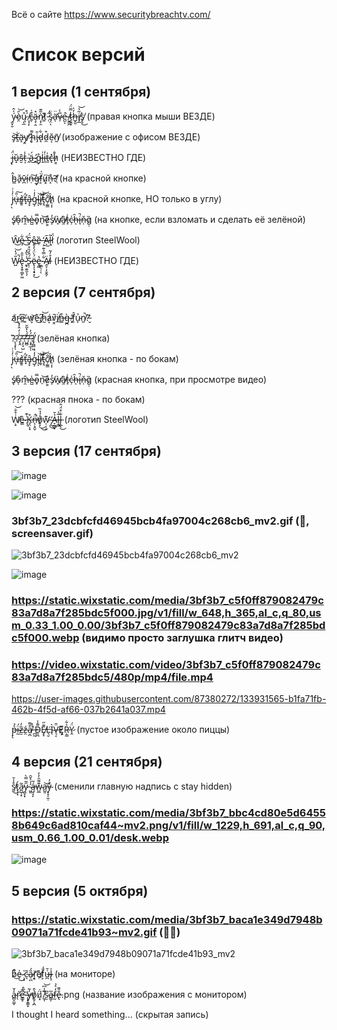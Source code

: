 Всё о сайте
https://www.securitybreachtv.com/

# Список версий
## 1 версия (1 сентября)
ý̴̫͓̮͐̂ò̷̯̑͝ų̷̨̲̊ ̸͔͎̙́͒c̶̬͒͑ä̵̧̜̭̽ǹ̵͔̗̯͂͊t̸͚͊ ̵̜̋́s̷̡̤̏̈ͅä̶̛̈ͅv̷̗̅̀̇e̵̺͕͗ ̸̮̳̪̀ṫ̴̠̭̿̈́ͅh̶̲̭̱̓̍i̸̡̲͂̔͝s̸̙̥̀͜ (правая кнопка мыши ВЕЗДЕ)

s̴̡͝ṯ̶͑ä̵̝y̸̯̕ ̷̛ͅḩ̴͌i̵̡̎d̷̝͋d̷̼͒ĕ̴͔ñ̸̰ (изображение с офисом ВЕЗДЕ)

j̶̢̈́ȕ̴̝ŝ̵̮t̵͕̾ ̵̭͗ä̶́͜ ̷̛̻g̷̗̊l̶̝͗i̶͈̒t̶͈̍c̶̢̽h̷͇̊  (НЕИЗВЕСТНО ГДЕ)

ĥ̴̳ǎ̵̙v̷̪̄í̴̹ṇ̶͠g̶̞͑f̸͔̈́u̷͓͠n̶̝̉?̸̜̕  (на красной кнопке)

j̷̹̖̓͗͗u̶͎̇̎͠s̸͇͚̉t̶͓̓̕â̵̡̞g̴͕̓̒̇l̴̘͝ͅi̸̛̫̥͝t̵̡̘͊͝c̸̣̫̳̐͘h̸̠͎̩̏  (на красной кнопке, НО только в углу)

ś̸̢o̴̩̊m̶̯̂e̴̺̍o̵̟̿n̴̠͝ě̷͇s̸̓ͅẁ̸̘â̸̯t̶̙͑c̵̦̍h̶̑ͅi̶̘̚ň̵̦g̷̣̏ (на кнопке, если взломать и сделать её зелёной)

W̷̑͜e̷̡͋ ̶̊͜S̷̘̈́ḙ̶̂ȅ̵̦ ̶͔̒Ã̷̖l̵̦͂l̸͙̈́ (логотип SteelWool)

W̷̺̎́̔̚͘͝e̶̢͙̭̜̳̙͖̾̄̂ ̷̼̙̯̱̫̩̗̾̀̋̽Ś̵̖̦̂̒̏̽ë̴̢͎̖̝̟̟́̀̈́̓̍͜͝e̵̥̻̔ ̴̣̳̠̜͋̿̉͊͠ͅÄ̸̭̞̣͔̬̰̗l̵̊̓̃  (НЕИЗВЕСТНО ГДЕ)

## 2 версия (7 сентября)
a̸͑͜r̴͉͘e̶̲͆ ̸͈͑w̷͎͝ê̵͜ ̸̡͆h̷̰͝á̷͙v̸͇̄i̸̲͘n̶͇͒g̴̪̀ ̵̗̕f̸͚̂ủ̴̞n̸͈̚?̵̮̔

?̴̨̧͙̃ͅ?̴̢̭͛͑̒̂̓̽?̵̧̦̘̺̆?̶̺̻̌́̍̽͂̆̕?̶̧̡̲͎̣͂́̓?̸̡̪̻͖̈́ (зелёная кнопка)

j̷̹̖̓͗͗u̶͎̇̎͠s̸͇͚̉t̶͓̓̕â̵̡̞g̴͕̓̒̇l̴̘͝ͅi̸̛̫̥͝t̵̡̘͊͝c̸̣̫̳̐͘h̸̠͎̩̏ (зелёная кнопка - по бокам)

ś̸̢o̴̩̊m̶̯̂e̴̺̍o̵̟̿n̴̠͝ě̷͇s̸̓ͅẁ̸̘â̸̯t̶̙͑c̵̦̍h̶̑ͅi̶̘̚ň̵̦g̷̣̏ (красная кнопка, при просмотре видео)

??? (красная пнока - по бокам)

W̸͕̠͗̊̐͝ê̴͇ ̵̢͉͗͊K̶̡̤͎̘̊n̶̨͕̯̬̈́̚̕o̸̟̙̊͐̔̏͜͜w̷̛̩̣̣̝͊ ̴̡̪̒͜A̶̙̲̳̙̔̄l̶̨͇̅̉l̶̢̲̖͋͒̈́̂͜ (логотип SteelWool)

## 3 версия (17 сентября)
![image](https://user-images.githubusercontent.com/87380272/133931264-4c7eceae-f2a7-4ab9-8d22-962ee0e03868.png)

![image](https://user-images.githubusercontent.com/87380272/133931316-ee7cf8f8-c110-4a88-b353-b5f89bd44d09.png)

### 3bf3b7_23dcbfcfd46945bcb4fa97004c268cb6_mv2.gif (🐊, screensaver.gif)

![3bf3b7_23dcbfcfd46945bcb4fa97004c268cb6_mv2](https://user-images.githubusercontent.com/87380272/133930992-71f83733-8d36-4185-b38c-f5e6698f4d82.gif)

![image](https://user-images.githubusercontent.com/87380272/133932179-5f304c77-7d4f-4ea2-beb4-114885fb691f.png)


### https://static.wixstatic.com/media/3bf3b7_c5f0ff879082479c83a7d8a7f285bdc5f000.jpg/v1/fill/w_648,h_365,al_c,q_80,usm_0.33_1.00_0.00/3bf3b7_c5f0ff879082479c83a7d8a7f285bdc5f000.webp (видимо просто заглушка глитч видео)

### https://video.wixstatic.com/video/3bf3b7_c5f0ff879082479c83a7d8a7f285bdc5/480p/mp4/file.mp4

https://user-images.githubusercontent.com/87380272/133931565-b1fa71fb-462b-4f5d-af66-037b2641a037.mp4

p̶̞̖̀̉ḭ̴̈́z̶̫̑̓ź̵̯ạ̸̪͒͌ ̶̪̰̉̽D̴͈̪͌̾E̸͓̘͊̋Ľ̶͉̮Ì̴̖V̶͉͔̈̄Ę̷͓͌͑R̵̜̳͐͋Ÿ̷̭́ (пустое изображение около пиццы)


## 4 версия (21 сентября)
s̸̰̊̾̆͜t̷̟̜͓́a̷̪̲̹̟͂y̷̺̞͓̋͂̿̀ ̴͖͈̓̍͐̌̑ą̶̘̘̙́̅w̴̺̲͊͌̑̓̓a̶̺͈͝ẙ̴̞̞̠̼̜̓ (сменили главную надпись с stay hidden)

### https://static.wixstatic.com/media/3bf3b7_bbc4cd80e5d64558b649c6ad810caf44~mv2.png/v1/fill/w_1229,h_691,al_c,q_90,usm_0.66_1.00_0.01/desk.webp

![image](https://user-images.githubusercontent.com/87380272/134233023-1980b1db-4639-44f2-bc78-7d69096f0421.png)

## 5 версия (5 октября)
### https://static.wixstatic.com/media/3bf3b7_baca1e349d7948b09071a71fcde41b93~mv2.gif (🐥🐺)

![3bf3b7_baca1e349d7948b09071a71fcde41b93_mv2](https://user-images.githubusercontent.com/87380272/136243078-dcec65cb-3f32-4ce6-8e42-ed16ed0c018a.gif)

b̷̊̏͜e̴̜̍͜ ̷̧̍ͅc̵͉̃a̴̠̪̎́r̸͔͓͝ȅ̸̜f̷͕͗̈́u̶̪͑̄l̴̢̠̍ (на мониторе)

a̴̻̯͚̩̒̌ŕ̷̛̖e̵̛̳̥̅̆́ ̴̢̦͚̀̏̇̕y̶̞̠̼̟̓͂̕o̸̭̥͕̪̔̂ǘ̸͓͘ ̸̼͎̌̾͆͝s̷̫͆a̴̳̗̅f̶̰̒͛̉e̵̢̐͌.png (название изображения с монитором)

I thought I heard something... (скрытая запись)


